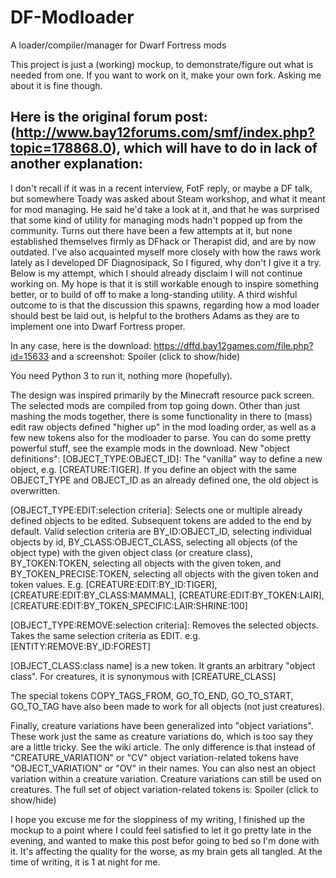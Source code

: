 # DF-Modloader
A loader/compiler/manager for Dwarf Fortress mods

This project is just a (working) mockup, to demonstrate/figure out what is needed from one. If you want to work on it, make your own fork.
Asking me about it is fine though.







Here is the original forum post: (http://www.bay12forums.com/smf/index.php?topic=178868.0), which will have to do in lack of another explanation:
---
I don't recall if it was in a recent interview, FotF reply, or maybe a DF talk, but somewhere Toady was asked about Steam workshop, and what it meant for mod managing. He said he'd take a look at it, and that he was surprised that some kind of utility for managing mods hadn't popped up from the community. Turns out there have been a few attempts at it, but none established themselves firmly as DFhack or Therapist did, and are by now outdated. I've also acquainted myself more closely with how the raws work lately as I developed DF Diagnosipack, So I figured, why don't I give it a try.
Below is my attempt, which I should already disclaim I will not continue working on. My hope is that it is still workable enough to inspire something better, or to build of off to make a long-standing utility. A third wishful outcome to is that the discussion this spawns, regarding how a mod loader should best be laid out, is helpful to the brothers Adams as they are to implement one into Dwarf Fortress proper.

In any case, here is the download: https://dffd.bay12games.com/file.php?id=15633
and a screenshot:
Spoiler (click to show/hide)

You need Python 3 to run it, nothing more (hopefully).

The design was inspired primarily by the Minecraft resource pack screen. The selected mods are compiled from top going down. Other than just mashing the mods together, there is some functionality in there to (mass) edit raw objects defined "higher up" in the mod loading order, as well as a few new tokens also for the modloader to parse. You can do some pretty powerful stuff, see the example mods in the download.
New "object definitions":
[OBJECT_TYPE:OBJECT_ID]:
The "vanilla" way to define a new object, e.g. [CREATURE:TIGER]. If you define an object with the same OBJECT_TYPE and OBJECT_ID as an already defined one, the old object is overwritten.

[OBJECT_TYPE:EDIT:selection criteria]:
Selects one or multiple already defined objects to be edited. Subsequent tokens are added to the end by default. Valid selection criteria are BY_ID:OBJECT_ID, selecting individual objects by id, BY_CLASS:OBJECT_CLASS, selecting all objects (of the object type) with the given object class (or creature class), BY_TOKEN:TOKEN, selecting all objects with the given token, and BY_TOKEN_PRECISE:TOKEN, selecting all objects with the given token and token values.
E.g. [CREATURE:EDIT:BY_ID:TIGER], [CREATURE:EDIT:BY_CLASS:MAMMAL], [CREATURE:EDIT:BY_TOKEN:LAIR], [CREATURE:EDIT:BY_TOKEN_SPECIFIC:LAIR:SHRINE:100]

[OBJECT_TYPE:REMOVE:selection criteria]:
Removes the selected objects. Takes the same selection criteria as EDIT. e.g. [ENTITY:REMOVE:BY_ID:FOREST]

[OBJECT_CLASS:class name] is a new token. It grants an arbitrary "object class". For creatures, it is synonymous with [CREATURE_CLASS]

The special tokens COPY_TAGS_FROM, GO_TO_END, GO_TO_START, GO_TO_TAG have also been made to work for all objects (not just creatures).

Finally, creature variations have been generalized into "object variations". These work just the same as creature variations do, which is too say they are a little tricky. See the wiki article. The only difference is that instead of "CREATURE_VARIATION" or "CV" object variation-related tokens have "OBJECT_VARIATION" or "OV" in their names. You can also nest an object variation within a creature variation. Creature variations can still be used on creatures.
The full set of object variation-related tokens is:
Spoiler (click to show/hide)

I hope you excuse me for the sloppiness of my writing, I finished up the mockup to a point where I could feel satisfied to let it go pretty late in the evening, and wanted to make this post befor going to bed so I'm done with it. It's affecting the quality for the worse, as my brain gets all tangled. At the time of writing, it is 1 at night for me.
